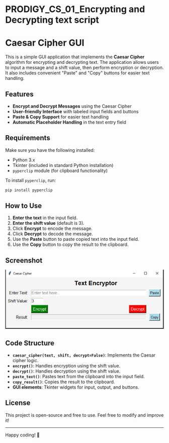 # PRODIGY_CS_01_Encrypting and Decrypting text script
# Caesar Cipher GUI

This is a simple GUI application that implements the **Caesar Cipher** algorithm for encrypting and decrypting text. The application allows users to input a message and a shift value, then perform encryption or decryption. It also includes convenient "Paste" and "Copy" buttons for easier text handling.

## Features
- **Encrypt and Decrypt Messages** using the Caesar Cipher
- **User-friendly Interface** with labeled input fields and buttons
- **Paste & Copy Support** for easier text handling
- **Automatic Placeholder Handling** in the text entry field

## Requirements
Make sure you have the following installed:
- Python 3.x
- Tkinter (included in standard Python installation)
- `pyperclip` module (for clipboard functionality)

To install `pyperclip`, run:
```sh
pip install pyperclip
```

## How to Use
1. **Enter the text** in the input field.
2. **Enter the shift value** (default is 3).
3. Click **Encrypt** to encode the message.
4. Click **Decrypt** to decode the message.
5. Use the **Paste** button to paste copied text into the input field.
6. Use the **Copy** button to copy the result to the clipboard.

## Screenshot
![App Screenshot](https://github.com/Abr-ahamis/PRODIGY_CS_01/blob/main/Screenshot%202025-03-03%20165030.png)

## Code Structure
- **`caesar_cipher(text, shift, decrypt=False)`**: Implements the Caesar cipher logic.
- **`encrypt()`**: Handles encryption using the shift value.
- **`decrypt()`**: Handles decryption using the shift value.
- **`paste_text()`**: Pastes text from the clipboard into the input field.
- **`copy_result()`**: Copies the result to the clipboard.
- **GUI elements**: Tkinter widgets for input, output, and buttons.

## License
This project is open-source and free to use. Feel free to modify and improve it!

---
Happy coding! 🚀

